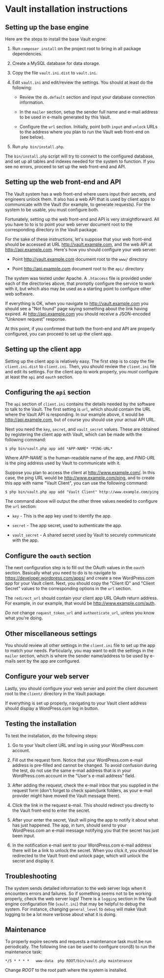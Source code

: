 Vault installation instructions
===============================

Setting up the base engine
--------------------------

Here are the steps to install the base Vault engine:

1. Run `composer install` on the project root to bring in all package
   dependencies.

2. Create a MySQL database for data storage.

3. Copy the file `vault.ini.dist` to `vault.ini`.

4. Edit `vault.ini` and edit/review the settings. You should at least
   do the following:

   - Review the `db.default` section and input your database
     connection information.

   - In the `mailer` section, setup the sender full name and e-mail
     address to be used in e-mails generated by this Vault.

   - Configure the `url` section. Initially, point both `input` and
     `unlock` URLs to the address where you plan to run the Vault
      web front-end on (see below).

5. Run `php bin/install.php`.

The `bin/install.php` script will try to connect to the configured
database, and set up all tables and indexes needed for the system to
function. If you see no errors, proceed to set up the web front-end
and API.


Setting up the web front-end and API
------------------------------------

The Vault system has a web front-end where users input their secrets,
and engineers unlock them. It also has a web API that is used by
client apps to communicate with the Vault (for example, to generate
requests). For the system to be usable, you must configure both.

Fortunately, setting up the web front-end and API is very
straightforward. All you have to to is to point your web server
document root to the corresponding directory in the Vault package.

For the sake of these instructions, let's suppose that your web
front-end should be accessed at URL http://vault.example.com, and the
web API at http://api.example.com. Here's how you should configure
your web server:

- Point http://vault.example.com document root to the `www/` directory

- Point http://api.example.com document root to the `api/` directory

The system was tested under Apache. A `.htaccess` file is provided
under each of the directories above, that promptly configure the
service to work with it, but which also may be used as a starting
point to configure other web software.

If everything is OK, when you navigate to http://vault.example.com you
should see a "Not found" page saying something about the link having
expired. At http://api.example.com you should receive a JSON-encoded
"Unknown request" response.

At this point, if you confirmed that both the front-end and API are
properly configured, you can proceed to set up the client app.


Setting up the client app
-------------------------

Setting up the client app is relatively easy. The first step is to
copy the file `client.ini.dist` to `client.ini`. Then, you should
review the `client.ini` file and edit its settings. For the client app
to work properly, you *must* configure at least the `api` and `oauth`
section.

## Configuring the `api` section ##

The `api` section of `client.ini` contains the details needed by the
software to talk to the Vault. The first setting is `url`, which
should contain the URL where the Vault API is responding. In our
example above, it would be http://api.example.com, but of course you
should use your actual API URL.

Next you need the `key`, `secret`, and `vault_secret` values. These
are obtained by registering the client app with Vault, which can be
made with the following command:

    $ php bin/vault.php app add *APP-NAME* *PING-URL*

Where *APP-NAME* is the human-readable name of the app, and *PING-URL*
is the ping address used by Vault to communicate with it.

Suppose you plan to access the client at http://www.example.com/. In
this case, the ping URL would be http://www.example.com/ping, and to
create this app with name "Vault Client", you can use the following
command:

    $ php bin/vault.php app add "Vault Client" http://www.example.com/ping

The command above will output the other three values needed to
configure the `url` section:

- `key` - This is the app key used to identify the app.

- `secret` - The app secret, used to authenticate the app.

- `vault_secret` - A shared secret used by Vault to securely
  communicate with the app.


## Configure the `oauth` section ##

The next configuration step is to fill out the OAuth values in the
`oauth` section. Basically what you need to do is to navigate to
https://developer.wordpress.com/apps/ and create a new WordPress.com
app for your Vault client. Next, you should copy the "Client ID" and
"Client Secret" values to the corresponding options in the `url`
section.

The `redirect_url` should contain your client app URL OAuth return
address. For example, in our example, that would be
http://www.example.com/auth.

*Do not* change `request_token_url` and `authenticate_url`, unless you
know what you're doing.

## Other miscellaneous settings ##

You should review all other settings in the `client.ini` file to set
up the app to match your needs. Particularly, you may want to edit the
settings in the `mailer` section, which is where the sender
name/address to be used by e-mails sent by the app are configured.


## Configure your web server ##

Lastly, you should configure your web server and point the client
document root to the `client/` directory in the Vault package.

If everything is set up properly, navigating to your Vault client
address should display a WordPress.com log in button.


Testing the installation
------------------------

To test the installation, do the following steps:

1. Go to your Vault client URL and log in using your WordPress.com
   account.

2. Fill out the request form. Notice that your WordPress.com e-mail
   address is pre-filled and cannot be changed. To avoid confusion
   during the test, do not use the same e-mail address that is in your
   WordPress.com account in the "User's e-mail address" field.

3. After adding the request, check the e-mail inbox that you supplied
   in the request form (don't forget to check spam/junk folders, as
   your e-mail provider might have moved the Vault message there).

4. Click the link in the request e-mail. This should redirect you
   directly to the Vault front-end to enter the secret.

5. After your enter the secret, Vault will ping the app to notify it
   about what has just happened. The app, in turn, should send to your
   WordPress.com an e-mail message notifying you that the secret has
   just been input.

6. In the notification e-mail sent to your WordPress.com e-mail
   address there will be a link to unlock the secret. When you click
   it, you should be redirected to the Vault front-end unlock page,
   which will unlock the secret and display it.


Troubleshooting
---------------

The system sends detailed information to the web server logs when it
encounters errors and failures. So if something seems not to be
working properly, check the web server logs! There is a `logging`
section in the Vault engine configuration file (`vault.ini`) that may
be helpful to debug the system. For instance, changing `general_level`
to `debug` will make Vault logging to be a lot more verbose about what
it is doing.


Maintenance
-----------

To properly expire secrets and requests a maintenance task must be run
periodically. The following line can be used to configure cron(8) to
run the maintenance task:

    */5 * * * *   www-data  php ROOT/bin/vault.php maintenance

Change *ROOT* to the root path where the system is installed.
